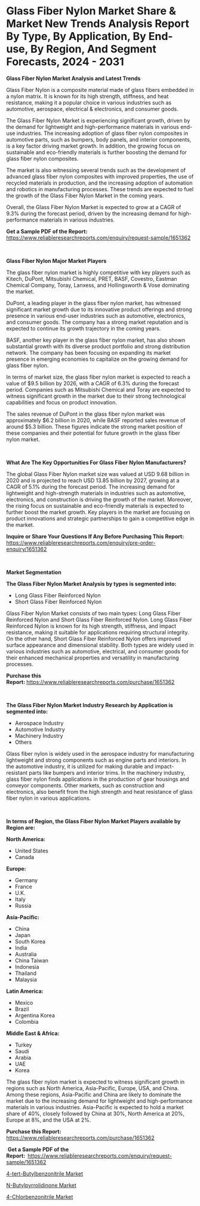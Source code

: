 <p><h1>Glass Fiber Nylon Market Share & Market New Trends Analysis Report By Type, By Application, By End-use, By Region, And Segment Forecasts, 2024 - 2031</h1></p><p><strong>Glass Fiber Nylon Market Analysis and Latest Trends</strong></p>
<p><p>Glass Fiber Nylon is a composite material made of glass fibers embedded in a nylon matrix. It is known for its high strength, stiffness, and heat resistance, making it a popular choice in various industries such as automotive, aerospace, electrical & electronics, and consumer goods.</p><p>The Glass Fiber Nylon Market is experiencing significant growth, driven by the demand for lightweight and high-performance materials in various end-use industries. The increasing adoption of glass fiber nylon composites in automotive parts, such as bumpers, body panels, and interior components, is a key factor driving market growth. In addition, the growing focus on sustainable and eco-friendly materials is further boosting the demand for glass fiber nylon composites.</p><p>The market is also witnessing several trends such as the development of advanced glass fiber nylon composites with improved properties, the use of recycled materials in production, and the increasing adoption of automation and robotics in manufacturing processes. These trends are expected to fuel the growth of the Glass Fiber Nylon Market in the coming years.</p><p>Overall, the Glass Fiber Nylon Market is expected to grow at a CAGR of 9.3% during the forecast period, driven by the increasing demand for high-performance materials in various industries.</p></p>
<p><strong>Get a Sample PDF of the Report:&nbsp;</strong> <a href="https://www.reliableresearchreports.com/enquiry/request-sample/1651362">https://www.reliableresearchreports.com/enquiry/request-sample/1651362</a></p>
<p>&nbsp;</p>
<p><strong>Glass Fiber Nylon Major Market Players</strong></p>
<p><p>The glass fiber nylon market is highly competitive with key players such as Kitech, DuPont, Mitsubishi Chemical, PRET, BASF, Covestro, Eastman Chemical Company, Toray, Lanxess, and Hollingsworth & Vose dominating the market.</p><p>DuPont, a leading player in the glass fiber nylon market, has witnessed significant market growth due to its innovative product offerings and strong presence in various end-user industries such as automotive, electronics, and consumer goods. The company has a strong market reputation and is expected to continue its growth trajectory in the coming years.</p><p>BASF, another key player in the glass fiber nylon market, has also shown substantial growth with its diverse product portfolio and strong distribution network. The company has been focusing on expanding its market presence in emerging economies to capitalize on the growing demand for glass fiber nylon.</p><p>In terms of market size, the glass fiber nylon market is expected to reach a value of $9.5 billion by 2026, with a CAGR of 6.3% during the forecast period. Companies such as Mitsubishi Chemical and Toray are expected to witness significant growth in the market due to their strong technological capabilities and focus on product innovation.</p><p>The sales revenue of DuPont in the glass fiber nylon market was approximately $6.2 billion in 2020, while BASF reported sales revenue of around $5.3 billion. These figures indicate the strong market position of these companies and their potential for future growth in the glass fiber nylon market.</p></p>
<p>&nbsp;</p>
<p><strong>What Are The Key Opportunities For Glass Fiber Nylon Manufacturers?</strong></p>
<p><p>The global Glass Fiber Nylon market size was valued at USD 9.68 billion in 2020 and is projected to reach USD 13.85 billion by 2027, growing at a CAGR of 5.1% during the forecast period. The increasing demand for lightweight and high-strength materials in industries such as automotive, electronics, and construction is driving the growth of the market. Moreover, the rising focus on sustainable and eco-friendly materials is expected to further boost the market growth. Key players in the market are focusing on product innovations and strategic partnerships to gain a competitive edge in the market.</p></p>
<p><strong>Inquire or Share Your Questions If Any Before Purchasing This Report:</strong> <a href="https://www.reliableresearchreports.com/enquiry/pre-order-enquiry/1651362">https://www.reliableresearchreports.com/enquiry/pre-order-enquiry/1651362</a></p>
<p>&nbsp;</p>
<p><strong>Market Segmentation</strong></p>
<p><strong>The Glass Fiber Nylon Market Analysis by types is segmented into:</strong></p>
<p><ul><li>Long Glass Fiber Reinforced Nylon</li><li>Short Glass Fiber Reinforced Nylon</li></ul></p>
<p><p>Glass Fiber Nylon Market consists of two main types: Long Glass Fiber Reinforced Nylon and Short Glass Fiber Reinforced Nylon. Long Glass Fiber Reinforced Nylon is known for its high strength, stiffness, and impact resistance, making it suitable for applications requiring structural integrity. On the other hand, Short Glass Fiber Reinforced Nylon offers improved surface appearance and dimensional stability. Both types are widely used in various industries such as automotive, electrical, and consumer goods for their enhanced mechanical properties and versatility in manufacturing processes.</p></p>
<p><strong>Purchase this Report:&nbsp;</strong><a href="https://www.reliableresearchreports.com/purchase/1651362">https://www.reliableresearchreports.com/purchase/1651362</a></p>
<p>&nbsp;</p>
<p><strong>The Glass Fiber Nylon Market Industry Research by Application is segmented into:</strong></p>
<p><ul><li>Aerospace Industry</li><li>Automotive Industry</li><li>Machinery Industry</li><li>Others</li></ul></p>
<p><p>Glass fiber nylon is widely used in the aerospace industry for manufacturing lightweight and strong components such as engine parts and interiors. In the automotive industry, it is utilized for making durable and impact-resistant parts like bumpers and interior trims. In the machinery industry, glass fiber nylon finds applications in the production of gear housings and conveyor components. Other markets, such as construction and electronics, also benefit from the high strength and heat resistance of glass fiber nylon in various applications.</p></p>
<p>&nbsp;</p>
<p><strong>In terms of Region, the Glass Fiber Nylon Market Players available by Region are:</strong></p>
<p>
    <p> <strong> North America: </strong>
        <ul>
            <li>United States</li>
            <li>Canada</li>
        </ul>
        </p> 
    <p> <strong> Europe: </strong>
        <ul>
            <li>Germany</li>
            <li>France</li>
            <li>U.K.</li>
            <li>Italy</li>
            <li>Russia</li>
        </ul>
        </p> 
    <p> <strong> Asia-Pacific: </strong>
        <ul>
            <li>China</li>
            <li>Japan</li>
            <li>South Korea</li>
            <li>India</li>
            <li>Australia</li>
            <li>China Taiwan</li>
            <li>Indonesia</li>
            <li>Thailand</li>
            <li>Malaysia</li>
        </ul>
        </p> 
    <p> <strong> Latin America: </strong>
        <ul>
            <li>Mexico</li>
            <li>Brazil</li>
            <li>Argentina Korea</li>
            <li>Colombia</li>
        </ul>
        </p> 
    <p> <strong> Middle East & Africa: </strong>
        <ul>
            <li>Turkey</li>
            <li>Saudi</li>
            <li>Arabia</li>
            <li>UAE</li>
            <li>Korea</li>
        </ul>
    </p>
    </p>
<p><p>The glass fiber nylon market is expected to witness significant growth in regions such as North America, Asia-Pacific, Europe, USA, and China. Among these regions, Asia-Pacific and China are likely to dominate the market due to the increasing demand for lightweight and high-performance materials in various industries. Asia-Pacific is expected to hold a market share of 40%, closely followed by China at 30%, North America at 20%, Europe at 8%, and the USA at 2%.</p></p>
<p><strong>Purchase this Report: </strong><a href="https://www.reliableresearchreports.com/purchase/1651362">https://www.reliableresearchreports.com/purchase/1651362</a></p>
<p>&nbsp;<strong>Get a Sample PDF of the Report:&nbsp;&nbsp;</strong><a href="https://www.reliableresearchreports.com/enquiry/request-sample/1651362">https://www.reliableresearchreports.com/enquiry/request-sample/1651362</a></p>
<p><strong></strong></p>
<p><p><a href="https://view.publitas.com/reportprime-1/4-tert-butylbenzonitrile-market-provides-detailed-segmentation-of-this-market-based-on-type-application-and-region-and-forecast-for-the-period-from-2023-2030/">4-tert-Butylbenzonitrile Market</a></p><p><a href="https://view.publitas.com/reportprime-1/n-butylpyrrolidinone-market-provides-a-comprehensive-analysis-including-a-macro-overview-of-the-market-as-well-as-micro-details-such-as-market-size-and-competitive-landscape/">N-Butylpyrrolidinone Market</a></p><p><a href="https://view.publitas.com/reportprime-1/global-4-chlorbenzonitrile-market-size-and-market-trends-insights-and-projections-from-2023-to-2030/">4-Chlorbenzonitrile Market</a></p></p>